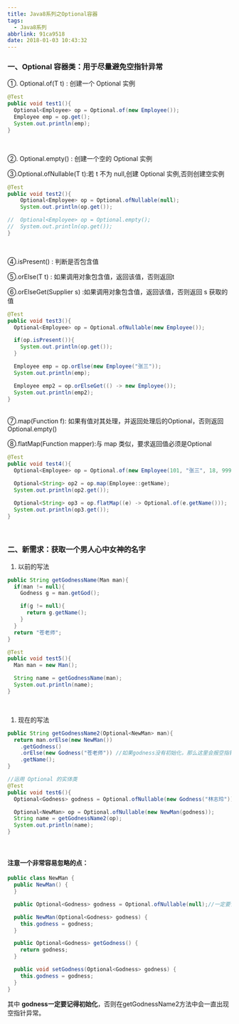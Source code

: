 ```yaml
---
title: Java8系列之Optional容器
tags:
  - Java8系列
abbrlink: 91ca9518
date: 2018-01-03 10:43:32
---
```




### 一、Optional 容器类：用于尽量避免空指针异常

①. Optional.of(T t) : 创建一个 Optional 实例

~~~java
@Test
public void test1(){
  Optional<Employee> op = Optional.of(new Employee());
  Employee emp = op.get();
  System.out.println(emp);
}
~~~

<br/>

②. Optional.empty() : 创建一个空的 Optional 实例

③.Optional.ofNullable(T t):若 t 不为 null,创建 Optional 实例,否则创建空实例

~~~java
@Test
public void test2(){
  	Optional<Employee> op = Optional.ofNullable(null);
	System.out.println(op.get());

//	Optional<Employee> op = Optional.empty();
//	System.out.println(op.get());
}
~~~

<br/>

④.isPresent() : 判断是否包含值

⑤.orElse(T t) :  如果调用对象包含值，返回该值，否则返回t

⑥.orElseGet(Supplier s) :如果调用对象包含值，返回该值，否则返回 s 获取的值

~~~java
@Test
public void test3(){
  Optional<Employee> op = Optional.ofNullable(new Employee());

  if(op.isPresent()){
    System.out.println(op.get());
  }

  Employee emp = op.orElse(new Employee("张三"));
  System.out.println(emp);

  Employee emp2 = op.orElseGet(() -> new Employee());
  System.out.println(emp2);
}
~~~

<br/>
⑦.map(Function f): 如果有值对其处理，并返回处理后的Optional，否则返回 Optional.empty()

⑧.flatMap(Function mapper):与 map 类似，要求返回值必须是Optional

~~~java
@Test
public void test4(){
  Optional<Employee> op = Optional.of(new Employee(101, "张三", 18, 9999.99));

  Optional<String> op2 = op.map(Employee::getName);
  System.out.println(op2.get());

  Optional<String> op3 = op.flatMap((e) -> Optional.of(e.getName()));
  System.out.println(op3.get());
}
~~~

<br/>

### 二、新需求：获取一个男人心中女神的名字

1. 以前的写法

~~~java
public String getGodnessName(Man man){
  if(man != null){
    Godness g = man.getGod();

    if(g != null){
      return g.getName();
    }
  }
  return "苍老师";
}

@Test
public void test5(){
  Man man = new Man();

  String name = getGodnessName(man);
  System.out.println(name);
}
~~~

<br/>

1. 现在的写法

~~~java
public String getGodnessName2(Optional<NewMan> man){
  return man.orElse(new NewMan())
    .getGodness()
    .orElse(new Godness("苍老师")) //如果godness没有初始化，那么这里会报空指针异常
    .getName();
}

//运用 Optional 的实体类
@Test
public void test6(){
  Optional<Godness> godness = Optional.ofNullable(new Godness("林志玲"));

  Optional<NewMan> op = Optional.ofNullable(new NewMan(godness));
  String name = getGodnessName2(op);
  System.out.println(name);
}
~~~

<br/>

#### 注意一个非常容易忽略的点：

~~~java
public class NewMan {
  public NewMan() {
  }

  public Optional<Godness> godness = Optional.ofNullable(null);//一定要记得初始化，否则会空指针

  public NewMan(Optional<Godness> godness) {
    this.godness = godness;
  }

  public Optional<Godness> getGodness() {
    return godness;
  }

  public void setGodness(Optional<Godness> godness) {
    this.godness = godness;
  }
}
~~~

其中 **godness一定要记得初始化**，否则在getGodnessName2方法中会一直出现空指针异常。